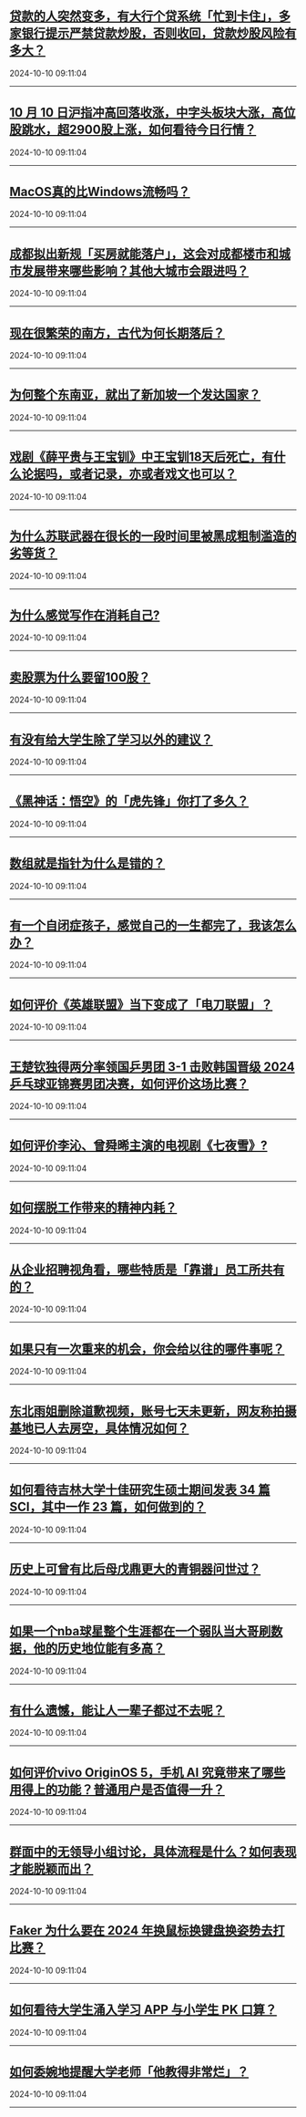 ## [贷款的人突然变多，有大行个贷系统「忙到卡住」，多家银行提示严禁贷款炒股，否则收回，贷款炒股风险有多大？](https://www.zhihu.com/question/800837581)

2024-10-10 09:11:04

---
## [10 月 10 日沪指冲高回落收涨，中字头板块大涨，高位股跳水，超2900股上涨，如何看待今日行情？](https://www.zhihu.com/question/800701619)

2024-10-10 09:11:04

---
## [MacOS真的比Windows流畅吗？](https://www.zhihu.com/question/771169514)

2024-10-10 09:11:04

---
## [成都拟出新规「买房就能落户」，这会对成都楼市和城市发展带来哪些影响？其他大城市会跟进吗？](https://www.zhihu.com/question/796004466)

2024-10-10 09:11:04

---
## [现在很繁荣的南方，古代为何长期落后？](https://www.zhihu.com/question/298090284)

2024-10-10 09:11:04

---
## [为何整个东南亚，就出了新加坡一个发达国家？](https://www.zhihu.com/question/769557018)

2024-10-10 09:11:04

---
## [戏剧《薛平贵与王宝钏》中王宝钏18天后死亡，有什么论据吗，或者记录，亦或者戏文也可以？](https://www.zhihu.com/question/55268650)

2024-10-10 09:11:04

---
## [为什么苏联武器在很长的一段时间里被黑成粗制滥造的劣等货？](https://www.zhihu.com/question/666025273)

2024-10-10 09:11:04

---
## [为什么感觉写作在消耗自己?](https://www.zhihu.com/question/665730810)

2024-10-10 09:11:04

---
## [卖股票为什么要留100股？](https://www.zhihu.com/question/363245686)

2024-10-10 09:11:04

---
## [有没有给大学生除了学习以外的建议？](https://www.zhihu.com/question/664198156)

2024-10-10 09:11:04

---
## [《黑神话：悟空》的「虎先锋」你打了多久？](https://www.zhihu.com/question/665313741)

2024-10-10 09:11:04

---
## [数组就是指针为什么是错的？](https://www.zhihu.com/question/655341675)

2024-10-10 09:11:04

---
## [有一个自闭症孩子，感觉自己的一生都完了，我该怎么办？](https://www.zhihu.com/question/381686571)

2024-10-10 09:11:04

---
## [如何评价《英雄联盟》当下变成了「电刀联盟」？](https://www.zhihu.com/question/779949864)

2024-10-10 09:11:04

---
## [王楚钦独得两分率领国乒男团 3-1 击败韩国晋级 2024 乒乓球亚锦赛男团决赛，如何评价这场比赛？](https://www.zhihu.com/question/802734348)

2024-10-10 09:11:04

---
## [如何评价李沁、曾舜晞主演的电视剧《七夜雪》?](https://www.zhihu.com/question/712834459)

2024-10-10 09:11:04

---
## [如何摆脱工作带来的精神内耗？](https://www.zhihu.com/question/793746952)

2024-10-10 09:11:04

---
## [从企业招聘视角看，哪些特质是「靠谱」员工所共有的？](https://www.zhihu.com/question/668869111)

2024-10-10 09:11:04

---
## [如果只有一次重来的机会，你会给以往的哪件事呢？](https://www.zhihu.com/question/796798833)

2024-10-10 09:11:04

---
## [东北雨姐删除道歉视频，账号七天未更新，网友称拍摄基地已人去房空，具体情况如何？](https://www.zhihu.com/question/772172405)

2024-10-10 09:11:04

---
## [如何看待吉林大学十佳研究生硕士期间发表 34 篇 SCI，其中一作 23 篇，如何做到的？](https://www.zhihu.com/question/778692812)

2024-10-10 09:11:04

---
## [历史上可曾有比后母戊鼎更大的青铜器问世过？](https://www.zhihu.com/question/359324693)

2024-10-10 09:11:04

---
## [如果一个nba球星整个生涯都在一个弱队当大哥刷数据，他的历史地位能有多高？](https://www.zhihu.com/question/778191346)

2024-10-10 09:11:04

---
## [有什么遗憾，能让人一辈子都过不去呢？](https://www.zhihu.com/question/794560465)

2024-10-10 09:11:04

---
## [如何评价vivo OriginOS 5，手机 AI 究竟带来了哪些用得上的功能？普通用户是否值得一升？](https://www.zhihu.com/question/802411063)

2024-10-10 09:11:04

---
## [群面中的无领导小组讨论，具体流程是什么？如何表现才能脱颖而出？](https://www.zhihu.com/question/668869060)

2024-10-10 09:11:04

---
## [Faker 为什么要在 2024 年换鼠标换键盘换姿势去打比赛？](https://www.zhihu.com/question/780291982)

2024-10-10 09:11:04

---
## [如何看待大学生涌入学习 APP 与小学生 PK 口算？](https://www.zhihu.com/question/791964734)

2024-10-10 09:11:04

---
## [如何委婉地提醒大学老师「他教得非常烂」？](https://www.zhihu.com/question/697592092)

2024-10-10 09:11:04

---
